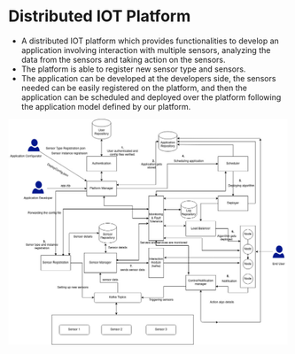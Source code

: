 # Distributed IOT Platform

- A distributed IOT platform which provides functionalities to develop an application involving interaction with multiple sensors, analyzing the data from the sensors and taking action on the sensors.
- The platform is able to register new sensor type and sensors.
- The application can be developed at the developers side, the sensors needed can be easily registered on the platform, and then the application can be scheduled and deployed over the platform following the application model defined by our platform.


![Overall architecture](./images/image7.jpg)
